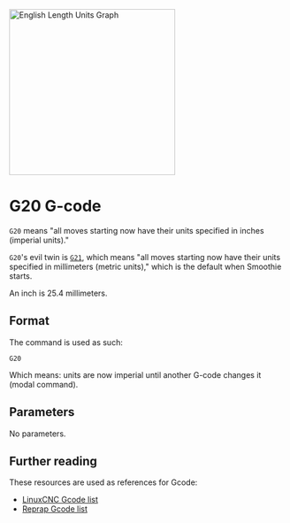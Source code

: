 
<img src="/images/external/english-length-units-graph.png" alt="English Length Units Graph" style="width:300px" class="pull-right">

# G20 G-code

`G20` means "all moves starting now have their units specified in inches (imperial units)."

`G20`'s evil twin is [`G21`](g21.md), which means "all moves starting now have their units specified in millimeters (metric units)," which is the default when Smoothie starts.

An inch is 25.4 millimeters.

## Format

The command is used as such:

```plaintext
G20
```

Which means: units are now imperial until another G-code changes it (modal command).

## Parameters

No parameters.

## Further reading

These resources are used as references for Gcode:
- [LinuxCNC Gcode list](http://linuxcnc.org/docs/html/gcode.html)
- [Reprap Gcode list](http://reprap.org/wiki/G-code)
